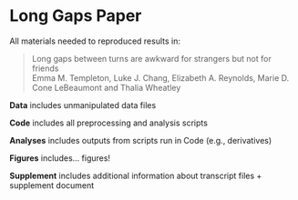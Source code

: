 # Long Gaps Paper

All materials needed to reproduced results in:

> Long gaps between turns are awkward for strangers but not for friends   
> Emma M. Templeton, Luke J. Chang, Elizabeth A. Reynolds, Marie D. Cone LeBeaumont and Thalia Wheatley

**Data** includes unmanipulated data files

**Code** includes all preprocessing and analysis scripts

**Analyses** includes outputs from scripts run in Code (e.g., derivatives)

**Figures** includes... figures!

**Supplement** includes additional information about transcript files + supplement document
